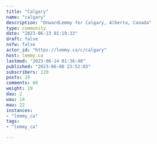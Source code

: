 ```yaml
---
title: "Calgary" 
name: "calgary"
description: "OnwardLemmy for Calgary, Alberta, Canada"
type: community
date: "2023-06-23 01:19:33"
draft: false
nsfw: false
actor_id: "https://lemmy.ca/c/calgary"
host: lemmy.ca
lastmod: "2023-06-14 01:36:40"
published: "2023-06-08 23:52:03"
subscribers: 120
posts: 19
comments: 68
weight: 19
dau: 2
wau: 14
mau: 22
instances:
- "lemmy_ca"
tags: 
- "lemmy_ca"

---
```

